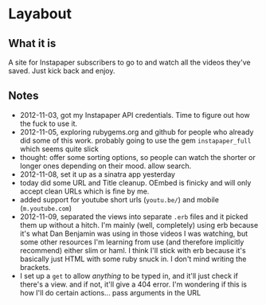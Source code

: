# Layabout

## What it is

A site for Instapaper subscribers to go to and watch all the videos they've saved. Just kick back and enjoy.

## Notes

* 2012-11-03, got my Instapaper API credentials. Time to figure out how the fuck to use it.
* 2012-11-05, exploring rubygems.org and github for people who already did some of this work. probably going to use the gem `instapaper_full` which seems quite slick
* thought: offer some sorting options, so people can watch the shorter or longer ones depending on their mood. allow search.
* 2012-11-08, set it up as a sinatra app yesterday
* today did some URL and Title cleanup. OEmbed is finicky and will only accept clean URLs which is fine by me.
* added support for youtube short urls (`youtu.be/`) and mobile (`m.youtube.com`)
* 2012-11-09, separated the views into separate `.erb` files and it picked them up without a hitch. I'm mainly (well, completely) using erb because it's what Dan Benjamin was using in those videos I was watching, but some other resources I'm learning from use (and therefore implicitly recommend) either slim or haml. I think I'll stick with erb because it's basically just HTML with some ruby snuck in. I don't mind writing the brackets.
* I set up a `get` to allow *anything* to be typed in, and it'll just check if there's a view. and if not, it'll give a 404 error. I'm wondering if this is how I'll do certain actions... pass arguments in the URL